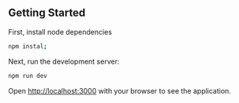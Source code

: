 ## Getting Started

First, install node dependencies

```bash
npm instal;
```

Next, run the development server:

```bash
npm run dev
```

Open [http://localhost:3000](http://localhost:3000) with your browser to see the application.
